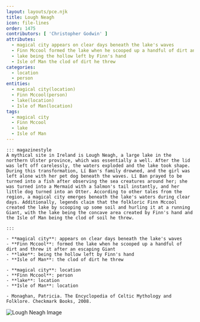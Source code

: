 ```yaml
---
layout: layouts/pce.njk
title: Lough Neagh
icon: file-lines
order: 1475
contributors: [ 'Christopher Godwin' ]
attributes:
  - magical city appears on clear days beneath the lake's waves
  - Finn Mccool formed the lake when he scooped up a handful of dirt and threw it after an escaping Giant
  - lake being the hollow left by Finn's hand
  - Isle of Man the clod of dirt he threw
categories:
  - location
  - person
entities:
  - magical city(location)
  - Finn Mccool(person)
  - lake(location)
  - Isle of Man(location)
tags:
  - magical city
  - Finn Mccool
  - lake
  - Isle of Man
---
```

``` tab [group1:Info]
::: magazinestyle
A mythical site in Ireland is Lough Neagh, a large lake in the northern Ulster province, which was essentially a well. After the lid was left off carelessly, the waters exploded and the lake took shape. During this transformation, Lí Ban's family drowned, and the girl was left alone with her pet dog beneath the waves. Lí Ban prayed to be turned into a fish after observing the sea creatures around her; she was turned into a Mermaid with a Salmon's tail instantly, and her little dog turned into an Otter. According to other tales from the region, a magical city emerges beneath the lake's waters during clear days. Additionally, legends claim that the folkloric Finn Mccool created the lake by scooping up some soil and hurling it at a running Giant, with the lake being the concave area created by Finn's hand and the Isle of Man being the clod of soil he threw.

:::
```
``` tab [group1:Attributes]
- **magical city**: appears on clear days beneath the lake's waves
- **Finn Mccool**: formed the lake when he scooped up a handful of dirt and threw it after an escaping Giant
- **lake**: being the hollow left by Finn's hand
- **Isle of Man**: the clod of dirt he threw
```
``` tab [group1:Entities]
- **magical city**: location
- **Finn Mccool**: person
- **lake**: location
- **Isle of Man**: location
```
``` tab [group1:Sources]
- Monaghan, Patricia. The Encyclopedia of Celtic Mythology and Folklore. Checkmark Books, 2008.
```
![Lough Neagh Image](['https://upload.wikimedia.org/wikipedia/commons/thumb/2/27/Lough_Neagh_by_Sentinel-2.jpg/1200px-Lough_Neagh_by_Sentinel-2.jpg'])
